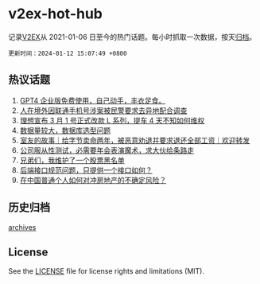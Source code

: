 # v2ex-hot-hub

 记录[V2EX](https://www.v2ex.com/)从 2021-01-06 日至今的热门话题。每小时抓取一次数据，按天[归档](archives)。

`更新时间：2024-01-12 15:07:49 +0800`

## 热议话题

1. [GPT4 企业版免费使用，自己动手，丰衣足食。](https://www.v2ex.com/t/1007931)
1. [人在境外因联通手机号涉案被民警要求去异地配合调查](https://www.v2ex.com/t/1007987)
1. [理想宣布 3 月 1 号正式改款 L 系列，提车 4 天不知如何维权](https://www.v2ex.com/t/1007985)
1. [数据量较大，数据库选型问题](https://www.v2ex.com/t/1007852)
1. [室友的故事｜给字节卖命两年，被恶意劝退并要求退还全部工资｜欢迎转发](https://www.v2ex.com/t/1007937)
1. [公司服从性测试，必需要年会表演魔术，求大伙给条路走](https://www.v2ex.com/t/1007865)
1. [兄弟们，我维护了一个股票黑名单](https://www.v2ex.com/t/1008018)
1. [后端接口规范问题，只提供一个接口如何？](https://www.v2ex.com/t/1007821)
1. [在中国普通个人如何对冲房地产的不确定风险？](https://www.v2ex.com/t/1008009)

## 历史归档

[archives](archives)

## License

See the [LICENSE](LICENSE) file for license rights and limitations (MIT).
